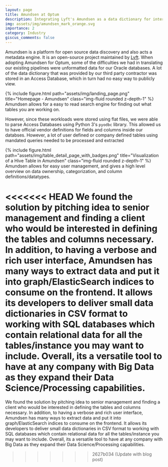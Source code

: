 ```yaml
---
layout: page
title: Amundsen at Optum
description: Integrating Lyft's Amundsen as a data dictionary for internal Optum Oracle Databases
img: assets/img/amundsen_mark_orange.svg
importance: 2
category: Industry
giscus_comments: false
---
```


Amundsen is a platform for open source data discovery and also acts a metadata engine. It is an open-source project maintained by [Lyft](https://eng.lyft.com/amundsen-lyfts-data-discovery-metadata-engine-62d27254fbb9). When adopting Amundsen for Optum, some of the difficulties we had in translating our existing pipelines were unformatted data for our Oracle databases. A lot of the data dictionary that was provided by our third party contractor was stored in an Access Database, which in turn had no easy way to publicly view. 

<div class="row">
    <div class="col-sm mt-3 mt-md-0">
        {% include figure.html path="assets/img/landing_page.png" title="Homepage - Amundsen" class="img-fluid rounded z-depth-1" %}
    </div>
</div>
<div class="caption">
    Amundsen allows for a easy to read search engine for finding out what tables you are working on.
</div>

However, since these workloads were stored using flat files, we were able to parse Access Databases using Python 3's ```pyodbc``` library. This allowed us to have official vendor definitions for fields and columns inside our databses. However, a lot of user defined or company defined tables using mandated queries needed to be processed and extracted

<div class="row">
    <div class="col-sm mt-3 mt-md-0">
        {% include figure.html path="assets/img/table_detail_page_with_badges.png" title="Visualization of a Hive Table in Amundsen" class="img-fluid rounded z-depth-1" %}
    </div>
</div>
<div class="caption">
    Amundsen allows for easy user management, and gives a high level overview on data ownership, categorization, and column definitions/datatypes.
</div>

<<<<<<< HEAD
We found the solution by pitching idea to senior management and finding a client who would be interested in defining the tables and columns necessary. In addition, to having a verbose and rich user interface, Amundsen has many ways to extract data and put it into graph/ElasticSearch indices to consume on the frontend. It allows its developers to deliver small data dictionaries in CSV format to working with SQL databases which contain relational data for all the tables/instance you may want to include. Overall, its a versatile tool to have at any company with Big Data as they expand their Data Science/Processing capabilities.
=======
We found the solution by pitching idea to senior management and finding a client who would be interested in defining the tables and columns necessary. In addition, to having a verbose and rich user interface, Amundsen has many ways to extract data and put it into graph/ElasticSearch indices to consume on the frontend. It allows its developers to deliver small data dictionaries in CSV format to working with SQL databases which contain relational data for all the tables/instance you may want to include. Overall, its a versatile tool to have at any company with Big Data as they expand their Data Science/Processing capabilities.
>>>>>>> 2627b034 (Update with blog post)
